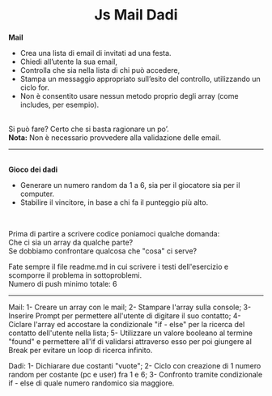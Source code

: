 <h1 align="center">Js Mail Dadi</h1>
<b>Mail</b>
<ul><li>Crea una lista di email di invitati ad una festa.</li>
<li>Chiedi all’utente la sua email,</li>
<li>Controlla che sia nella lista di chi può accedere,</li>
<li>Stampa un messaggio appropriato sull’esito del controllo, utilizzando un ciclo for.</li>
<li>Non è consentito usare nessun metodo proprio degli array (come includes, per esempio).</li></ul><br>
Si può fare? Certo che si basta ragionare un po’.<br>
<b>Nota:</b> Non è necessario provvedere alla validazione delle email.<br>
<hr><br>
<b>Gioco dei dadi</b><br>
<ul><li>Generare un numero random da 1 a 6, sia per il giocatore sia per il computer.</li>
<li>Stabilire il vincitore, in base a chi fa il punteggio più alto.</li></ul><br>

Prima di partire a scrivere codice poniamoci qualche domanda:<br>
Che ci sia un array da qualche parte?<br>
Se dobbiamo confrontare qualcosa che "cosa" ci serve?<br>

Fate sempre il file readme.md in cui scrivere i testi dell'esercizio e scomporre il problema in sottoproblemi. <br>
Numero di push minimo totale: 6

<hr>

Mail: 1- Creare un array con le mail; 2- Stampare l'array sulla console; 3- Inserire Prompt per permettere all'utente di digitare il suo contatto; 4- Ciclare l'array ed accostare la condizionale "if - else" per la ricerca del contatto dell'utente nella lista; 5- Utilizzare un valore booleano al termine "found" e permettere all'if di validarsi attraverso esso per poi giungere al Break per evitare un loop di ricerca infinito.<br>

Dadi: 1- Dichiarare due costanti "vuote"; 2- Ciclo con creazione di 1 numero random per costante (pc e user) fra 1 e 6; 3- Confronto tramite condizionale if - else di quale numero randomico sia maggiore.